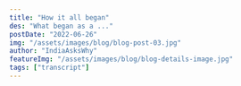 ```yaml
---
title: "How it all began"
des: "What began as a ..."
postDate: "2022-06-26"
img: "/assets/images/blog/blog-post-03.jpg"
author: "IndiaAsksWhy"
featureImg: "/assets/images/blog/blog-details-image.jpg"
tags: ["transcript"]
---
```

